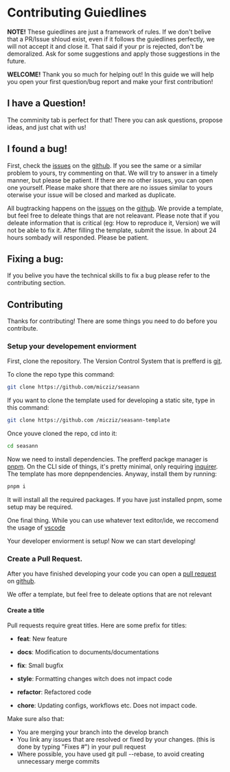 # Contributing Guiedlines

**NOTE!** These guiedlines are just a framework of rules. If we don't belive that a PR/Issue shloud exist, even if it follows the guiedlines perfectly, we will not accept it and close it. That said if your pr is rejected, don't be demoralized. Ask for some suggestions and apply those suggestions in the future.

**WELCOME!** Thank you so much for helping out! In this guide we will help you open your first question/bug report and make your first contribution!

## I have a Question!

The comminity tab is perfect for that! There you can ask questions, propose ideas, and just chat with us!

## I found a bug!

First, check the [issues](https://github.com/micziz/seasann/issues) on the [github](https://github.com/micziz/seasann). If you see the same or a similar problem to yours, try commenting on that. We will try to answer in a timely manner, but please be patient. If there are no other issues, you can open one yourself. Please make shore that there are no issues similar to yours oterwise your issue will be closed and marked as duplicate.

All bugtracking happens on the [issues](https://github.com/micziz/seasann/issues) on the [github](https://github.com/micziz/seasann). We provide a template, but feel free to deleate things that are not releavant. Please note that if you deleate information that is critical (eg: How to reproduce it, Version) we will not be able to fix it. After filling the template, submit the issue. In about 24 hours sombady will responded. Please be patient.

## Fixing a bug:

If you belive you have the technical skills to fix a bug please refer to the contributing section.

## Contributing

Thanks for contributing! There are some things you need to do before you contribute.

### Setup your developement enviorment

First, clone the repository. The Version Control System that is prefferd is [git](https://git-scm.com).

To clone the repo type this command:

```bash
git clone https://github.com/micziz/seasann
```

If you want to clone the template used for developing a static site, type in this command:

```bash
git clone https://github.com /micziz/seasann-template
```

Once youve cloned the repo, cd into it:

```bash
cd seasann
```

Now we need to install dependencies. The prefferd packge manager is [pnpm](https://pnpm.io). On the CLI side of things, it's pretty minimal, only requiring [inquirer](https://www.npmjs.com/package/inquirer). The template has more depnpendencies. Anyway, install them by running:

```bash
pnpm i
```

It will install all the required packages. If you have just installed pnpm, some setup may be required.

One final thing. While you can use whatever text editor/ide, we reccomend the usage of [vscode](https://code.visualstudio.com)

Your developer enviorment is setup! Now we can start developing!

### Create a Pull Request.

After you have finished developing your code you can open a [pull request](https://github.com/micziz/seasann/pulls) on [github](https://github.com/micziz/seasann).

We offer a template, but feel free to deleate options that are not relevant

#### Create a title

Pull requests require great titles. Here are some prefix for titles:

- **feat**: New feature

- **docs**: Modification to documents/documentations

- **fix**: Small bugfix

- **style**: Formatting changes witch does not impact code

- **refactor**: Refactored code

- **chore**: Updating configs, workflows etc. Does not impact code.

Make sure also that:

- You are merging your branch into the develop branch
- You link any issues that are resolved or fixed by your changes. (this is done by typing "Fixes #<issue number>") in your pull request
- Where possible, you have used git pull --rebase, to avoid creating unnecessary merge commits
